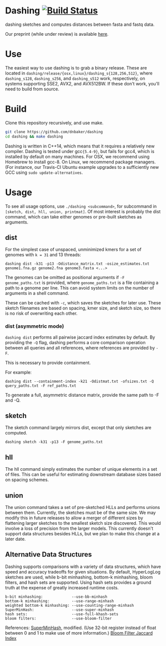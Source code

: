 # Dashing [![Build Status](https://travis-ci.com/dnbaker/dashing.svg?branch=master)](https://travis-ci.com/dnbaker/dashing)

dashing sketches and computes distances between fasta and fastq data.

Our preprint (while under review) is available [here](https://www.biorxiv.org/content/10.1101/501726v2).

# Use

The easiest way to use dashing is to grab a binary release. These are located in `dashing/release/{osx,linux}/dashing_s{128,256,512}`, where `dashing_s128`, `dashing_s256`, and `dashing_s512`
work, respectively, on systems supporting SSE2, AVX2, and AVX512BW. If these don't work, you'll need to build from source.

# Build
Clone this repository recursively, and use make.

```bash
git clone https://github.com/dnbaker/dashing
cd dashing && make dashing
```

Dashing is written in C++14, which means that it requires a relatively new compiler.
Dashing is tested under gcc`{5.4-9}`, but fails for gcc4, which is installed by default on many machines.
For OSX, we recommend using Homebrew to install gcc-8.
On Linux, we recommend package managers. (For instance, our Travis-CI Ubuntu example upgrades to a sufficiently new GCC using `sudo update-alternatives`.

# Usage

To see all usage options, use `./dashing <subcommand>`, for subcommand in `[sketch, dist, hll, union, printmat]`.
Of most interest is probably the dist command, which can take either genomes or pre-built sketches as arguments.

## dist
For the simplest case of unspaced, unminimized kmers for a set of genomes with `k = 31` and 13 threads:

```
dashing dist -k31 -p13 -Odistance_matrix.txt -osize_estimates.txt genome1.fna.gz genome2.fna genome3.fasta <...>
```

The genomes can be omitted as positional arguments if `-F genome_paths.txt` is provided, where `genome_paths.txt` is a file containing a path to a genome per line.
This can avoid system limits on the number of arguments in a shell command.

These can be cached with `-c`, which saves the sketches for later use. These sketch filenames are based on spacing, kmer size, and sketch size, so there is no risk of overwriting each other.

### dist (asymmetric mode)

`dashing dist` performs all pairwise jaccard index estimates by default. By providing the `-Q` flag, dashing performs a core
comparison operation between all queries and all references, where references are provided by `-F`.

This is necessary to provide containment.

For example:

```
dashing dist --containment-index -k21 -Odistmat.txt -ofsizes.txt -Q query_paths.txt -F ref_paths.txt
```

To generate a full, asymmetric distance matrix, provide the same path to -F and -Q.



## sketch
The sketch command largely mirrors dist, except that only sketches are computed.

```
dashing sketch -k31 -p13 -F genome_paths.txt
```

## hll
The hll command simply estimates the number of unique elements in a set of files. This can be useful for estimating downstream database sizes based on spacing schemes.

## union
The union command takes a set of pre-sketched HLLs and performs unions between them. Currently, the sketches must be of the same size.
We may modify this in future releases to allow a merger of different sizes by flattening larger sketches to the smallest sketch size discovered.
This would involve a loss of precision from the larger models.
This currently doesn't support data structures besides HLLs, but we plan to make this change at a later date.


## Alternative Data Structures

Dashing supports comparisons with a variety of data structures, which have speed and accuracy tradeoffs for given situations.
By default, HyperLogLog sketches are used, while b-bit minhashing, bottom-k minhashing, bloom filters, and hash sets are supported. 
Using hash sets provides a ground truth at the expense of greatly increased runtime costs.

```
b-bit minhashing:             --use-bb-minhash
bottom-k minhashing:          --use-range-minhash
weighted bottom-k minhashing: --use-counting-range-minhash
SuperMinHash:                 --use-super-minhash
hash sets:                    --use-full-khash-sets
bloom filters:                --use-bloom-filter
```

References:
[SuperMinHash](https://arxiv.org/abs/1706.05698), modified. (Use 32-bit register instead of float between 0 and 1 to make use of more information.)
[Bloom Filter Jaccard Index](https://www.ncbi.nlm.nih.gov/pubmed/17444629)
